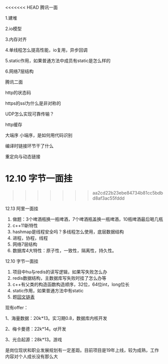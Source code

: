 <<<<<<< HEAD
腾讯一面

1.建堆

2.io模型

3.内存对齐

4.单线程怎么提高性能，io复用，异步回调

5.static作用，如果普通方法中成员有static是怎么样的

6.网络7层结构

腾讯二面

http的状态码

https的ssl为什么是非对称的

UDP怎么实现可靠传输？

http缓存

大端序 小端序，是如何用代码识别

编译时链接环节干了什么

重定向与动态链接



12.10 字节一面挂
=======
>>>>>>> aa2cd22b23ebe84734b81cc5bdbd8af3ac55fddd


12.13 阿里一面挂

1.   做题：3个啤酒瓶换一瓶啤酒，7个啤酒瓶盖换一瓶啤酒，10瓶啤酒最后喝几瓶
1.   c++11新特性
1.   hashmap是线程安全吗？多线程怎么使用，底层数据结构
1.   进程，协程，线程
1.   网络7层结构
1.   数据库4大特性：原子性，一致性，隔离性，持久性。

12.10 字节一面挂

1.   项目中hu与redis的读写逻辑，如果写失败怎么办
1.   redis数据结构，主数据库写失败时挂了怎么办等
1.   c++有父类的构造函数构造顺序，32位，64位int，long位长
1.   static作用，如果普通方法中有static
1.   题[回文链表](https://leetcode-cn.com/problems/palindrome-linked-list/)



现有offer：

1、海量数据：20k*13。实习期0.8，数据库内核开发

2、梅卡曼德：22k*14。qt开发

3、光合起源：28k*13。游戏

是岗位现状和职业发展规划有一定差距。目前项目是19年上线，较为成熟，工作内容对个人成长没有那么大